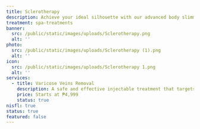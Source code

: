 ```yaml
---
title: Sclerotherapy
description: Achieve your ideal silhouette with our advanced body slimming treatments, combining the latest technology with expert care. At Luks Spa and Aesthetics, we offer non-invasive solutions designed to sculpt and tone your body, targeting stubborn fat and enhancing your natural contours. Our state-of-the-art procedures are customized to meet your specific goals, ensuring effective and visible results. Enjoy a transformative experience in our luxurious setting, and step out with renewed confidence and a beautifully refined figure.
treatment: spa-treatments
banner:
  src: /public/static/images/uploads/Sclerotherapy.png
  alt: ''
photo:
  src: /public/static/images/uploads/Sclerotherapy (1).png
  alt: ''
icon:
  src: /public/static/images/uploads/Sclerotherapy 1.png
  alt: ''
services:
  - title: Varicose Veins Removal
    description: A safe and effective injectable treatment that targets and eliminates visible varicose and spider veins. Sclerotherapy works by collapsing unwanted veins, allowing the body to naturally absorb and fade them over time. It improves circulation, relieves discomfort, and restores smooth, clearer skin — with minimal downtime.
    price: Starts at ₱4,999
    status: true
nisfl: true
status: true
featured: false
---
```


